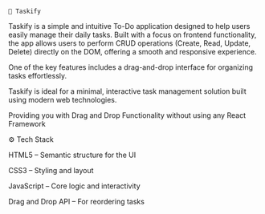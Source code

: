                                                                                                                      📝 Taskify

Taskify is a simple and intuitive To-Do application designed to help users easily manage their daily tasks. Built with a focus on frontend functionality, the app allows users to perform CRUD operations (Create, Read, Update, Delete) directly on the DOM, offering a smooth and responsive experience. 

One of the key features includes a drag-and-drop interface for organizing tasks effortlessly.

Taskify is ideal for a minimal, interactive task management solution built using modern web technologies.

Providing you with Drag and Drop Functionality without using any React Framework


⚙️ Tech Stack


HTML5 – Semantic structure for the UI


CSS3 – Styling and layout


JavaScript  – Core logic and interactivity


Drag and Drop API – For reordering tasks

